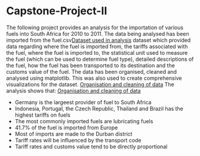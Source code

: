 # Capstone-Project-II
The following project provides an analysis for the importation of various fuels into South Africa for 2010 to 2011.
The data being analysed has been imported from the fuel.csv[Dataset used in analysis](fuelimports.csv/CONTRIBUTING.md) 
dataset which provided data regarding where the fuel is imported from, the tariffs associated with the fuel, where 
the fuel is imported to, the statistical unit used to measure the fuel (which can be used to determine fuel type), 
detailed descriptions of the fuel, how the fuel has been transported to its destination and the customs value of the fuel.
The data has been organised, cleaned and analysed using matplotlib. This was also used to create comprehensive visualizations for the
dataset. [Organisation and cleaning of data](CapstoneProjectIII.ipynb/CONTRIBUTING.md)
The analysis shows that: [Organisation and cleaning of data](EDA.docx/CONTRIBUTING.md)
- Germany is the largeest provider of fuel to South Africa
- Indonesia, Portugal, the Czech Republic, Thailand and Brazil has the highest tariffs on fuels
- The most commonly imported fuels are lubricating fuels
- 41.7% of the fuel is imported from Europe
- Most of imports are made to the Durban district
- Tariff rates will be influenced by the transport code
- Tariff rates and customs value tend to be directly proportional
